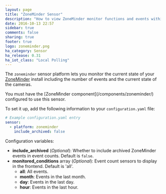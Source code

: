 ```yaml
---
layout: page
title: "ZoneMinder Sensor"
description: "How to view ZoneMinder monitor functions and events within Home Assistant."
date: 2016-10-13 22:57
sidebar: true
comments: false
sharing: true
footer: true
logo: zoneminder.png
ha_category: Sensor
ha_release: 0.31
ha_iot_class: "Local Polling"
---
```



The `zoneminder` sensor platform lets you monitor the current state of your [ZoneMinder](https://www.zoneminder.com) install including the number of events and the current state of the cameras.

<p class='note'>
You must have the [ZoneMinder component](/components/zoneminder/) configured to use this sensor.
</p>

To set it up, add the following information to your `configuration.yaml` file:

```yaml
# Example configuration.yaml entry
sensor:
  - platform: zoneminder
    include_archived: false
```

Configuration variables:

- **include_archived** (*Optional*): Whether to include archived ZoneMinder events in event counts. Default is `false`.
- **monitored_conditions** array (*Optional*): Event count sensors to display in the frontend. Default is 'all'.
  - **all**: All events.
  - **month**: Events in the last month.
  - **day**: Events in the last day.
  - **hour**: Events in the last hour.

